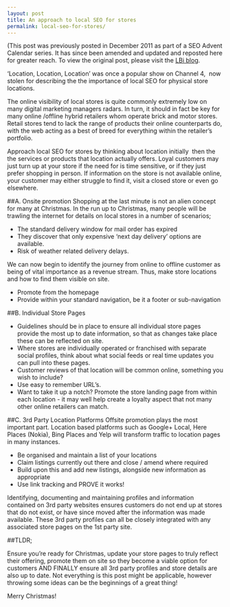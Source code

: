 ```yaml
---
layout: post
title: An approach to local SEO for stores
permalink: local-seo-for-stores/
---
```

(This post was previously posted in December 2011 as part of a SEO Advent Calendar series. It has since been amended and updated and reposted here for greater reach. To view the original post, please visit the [LBi blog](http://blog.bigmouthmedia.com/2011/12/06/no-6-%E2%80%93-seo-advent-calendar/).

‘Location, Location, Location’ was once a popular show on Channel 4,  now stolen for describing the the importance of local SEO for physical store locations.

The online visibility of local stores is quite commonly extremely low on many digital marketing managers radars. In turn, it should in fact be key for many online /offline hybrid retailers whom operate brick and motor stores. Retail stores tend to lack the range of products their online counterparts do, with the web acting as a best of breed for everything within the retailer’s portfolio.

Approach local SEO for stores by thinking about location initially  then the the services or products that location actually offers. Loyal customers may just turn up at your store if the need for is time sensitive, or if they just prefer shopping in person. If information on the store is not available online, your customer may either struggle to find it, visit a closed store or even go elsewhere.

##A. Onsite promotion
Shopping at the last minute is not an alien concept for many at Christmas. In the run up to Christmas, many people will be trawling the internet for details on local stores in a number of scenarios;

- The standard delivery window for mail order has expired
- They discover that only expensive ‘next day delivery’ options are available.
- Risk of weather related delivery delays.

We can now begin to identify the journey from online to offline customer as being of vital importance as a revenue stream. Thus, make store locations and how to find them visible on site.

- Promote from the homepage
- Provide within your standard navigation, be it a footer or sub-navigation

##B. Individual Store Pages

- Guidelines should be in place to ensure all individual store pages provide the most up to date information, so that as changes take place these can be reflected on site.
- Where stores are individually operated or franchised with separate social profiles, think about what social feeds or real time updates you can pull into these pages.
- Customer reviews of that location will be common online, something you wish to include?
- Use easy to remember URL’s.
- Want to take it up a notch? Promote the store landing page from within each location - it may well help create a loyalty aspect that not many other online retailers can match.

##C. 3rd Party Location Platforms
Offsite promotion plays the most important part. Location based platforms such as Google+ Local, Here Places (Nokia), Bing Places and Yelp will transform traffic to location pages in many instances.

- Be organised and maintain a list of your locations
- Claim listings currently out there and close / amend where required
- Build upon this and add new listings, alongside new information as appropriate
- Use link tracking and PROVE it works!

Identifying, documenting and maintaining profiles and information contained on 3rd party websites ensures customers do not end up at stores that do not exist, or have since moved after the information was made available. These 3rd party profiles can all be closely integrated with any associated store pages on the 1st party site.

##TLDR;

Ensure you’re ready for Christmas, update your store pages to truly reflect their offering, promote them on site so they become a viable option for customers AND FINALLY ensure all 3rd party profiles and store details are also up to date. Not everything is this post might be applicable, however throwing some ideas can be the beginnings of a great thing!

Merry Christmas!
